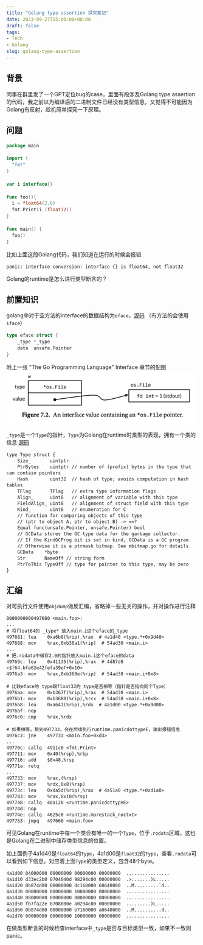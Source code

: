 ```yaml
---
title: "Golang type assertion 探究笔记"
date: 2023-09-27T15:00:00+08:00
draft: false
tags:
- Tech
- Golang
slug: golang-type-assertion
---
```


## 背景
同事在群里发了一个GPT定位bug的case，里面有段涉及Golang type assertion的代码，我之前以为编译后的二进制文件已经没有类型信息，又觉得不可能因为Golang有反射，趁机简单探究一下原理。

## 问题

```go
package main

import (
  "fmt"
)

var i interface{}

func foo(){
  i = float64(2.0)
  fmt.Print(i.(float32))
}

func main() {
  foo()
}
```

比如上面这段Golang代码，我们知道在运行的时候会报错

```plain
panic: interface conversion: interface {} is float64, not float32
```

Golang的runtime是怎么进行类型断言的？

## 前置知识

golang中对于空方法的interface的数据结构为`eface`，[源码](https://github.com/golang/go/blob/5152be3959d4aa273932c12da971d14e7f84405d/src/runtime/runtime2.go#L209C1-L212C2) （有方法的会使用`iface`）

```go
type eface struct {
	_type *_type
	data  unsafe.Pointer
}
```

附上一张 "The Go Programming Language" Interface 章节的配图
![](./golang-interface.png)

`_type`是一个`Type`的指针，`Type`为Golang在runtime时类型的表现，拥有一个类的信息 [源码](https://github.com/golang/go/blob/5152be3959d4aa273932c12da971d14e7f84405d/src/internal/abi/type.go#L20)

```plain
type Type struct {
	Size_       uintptr
	PtrBytes    uintptr // number of (prefix) bytes in the type that can contain pointers
	Hash        uint32  // hash of type; avoids computation in hash tables
	TFlag       TFlag   // extra type information flags
	Align_      uint8   // alignment of variable with this type
	FieldAlign_ uint8   // alignment of struct field with this type
	Kind_       uint8   // enumeration for C
	// function for comparing objects of this type
	// (ptr to object A, ptr to object B) -> ==?
	Equal func(unsafe.Pointer, unsafe.Pointer) bool
	// GCData stores the GC type data for the garbage collector.
	// If the KindGCProg bit is set in kind, GCData is a GC program.
	// Otherwise it is a ptrmask bitmap. See mbitmap.go for details.
	GCData    *byte
	Str       NameOff // string form
	PtrToThis TypeOff // type for pointer to this type, may be zero
}
```

## 汇编

对可执行文件使用`objdump`做反汇编，省略掉一些无关的操作，并对操作进行注释

```plain
0000000000497660 <main.foo>:
...
# 将float64的 _type* 放入main.i这个eface的_type
497681: lea    0xa6b8(%rip),%rax  # 4a1d40 <type.*+0x9d40>
497688: mov    %rax,0xb36a1(%rip)  # 54ad30 <main.i> 
...
# 把.rodata中储存2.0的指针放入main.i这个eface的data
49769c: lea    0x41135(%rip),%rax  # 4d87d8 <$f64.bfe62e42fefa39ef+0x10>
4976a3: mov    %rax,0xb368e(%rip)  # 54ad38 <main.i+0x8>

# 比较eface的_type跟float32的_type是否相等（指针是否指向同个Type）
4976aa: mov    0xb367f(%rip),%rax  # 54ad30 <main.i>
4976b1: mov    0xb3680(%rip),%rcx  # 54ad38 <main.i+0x8>
4976b8: lea    0xa641(%rip),%rdx  # 4a1d00 <type.*+0x9d00>
4976bf: nop
4976c0: cmp    %rax,%rdx

# 如果相等，跳到497733，会在后续执行runtime.panicdottypeE，输出报错信息
4976c3: jne    497733 <main.foo+0xd3>
...
49770c: callq  4911c0 <fmt.Print>
497711: mov    0x40(%rsp),%rbp
497716: add    $0x48,%rsp
49771a: retq
...
497733: mov    %rax,(%rsp)
497737: mov    %rdx,0x8(%rsp)
49773c: lea    0xda5d(%rip),%rax  # 4a51a0 <type.*+0xd1a0>
497743: mov    %rax,0x10(%rsp)
497748: callq  40a120 <runtime.panicdottypeE>
49774d: nop
49774e: callq  4625c0 <runtime.morestack_noctxt>
497753: jmpq   497660 <main.foo>
```

可见Golang在runtime中每一个类会有唯一的一个`Type`，位于`.rodata`区域，这也是Golang在二进制中储存类型信息的位置。

如上面例子4a1d40是`float64`的`Type`，4a1d00是`float32`的`Type`，查看`.rodata`可以看到如下信息，对应着上面`Type`的类型定义，包含48个byte。
```plain
4a1d00 04000000 00000000 00000000 00000000  ................
4a1d10 d33ec2b0 0704040d 98294c00 00000000  .>.......)L.....
4a1d20 0b874d00 00000000 dc160000 60640000  ..M.........`d..
4a1d30 00000000 00000000 10000000 00000000  ................
4a1d40 08000000 00000000 00000000 00000000  ................
4a1d50 fb7fa22e 0708080e a0294c00 00000000  .........)L.....
4a1d60 0b874d00 00000000 e7160000 a0640000  ..M..........d..
4a1d70 00000000 00000000 10000000 00000000  ................
```

在做类型断言的时候检查interface中`_type`是否与目标类型一致，如果不一致则panic。
